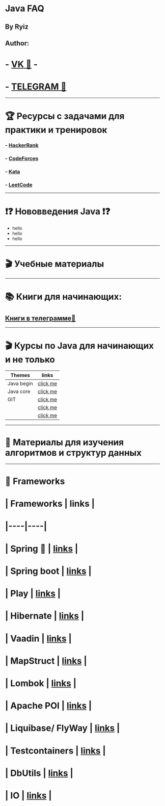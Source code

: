 # Java FAQ
## By Ryiz
## Author:
# - [VK 🍉](https://vk.com/id663081948) - 
# - [TELEGRAM 🍇](https://t.me/RyizJVAml) 


____________________________________________________________________________________________________
# 🏆 Ресурсы с задачами для практики и тренировок
### - [HackerRank](https://www.hackerrank.com/domains/cpp)
### - [CodeForces](https://codeforces.com/)
### - [Kata](https://www.codewars.com/kata/search/cpp?q=&&beta)
### - [LeetCode](https://leetcode.com/)

____________________________________________________________________________________________________


# ❗❓ Нововведения Java ❗❓
- hello
- hello
- hello
____________________________________________________________________________________________________
# 🎬 Учебные материалы




____________________________________________________________________________________________________
# 📚 Книги для начинающих:
##      [Книги в телеграмме🦩](https://t.me/joinchat/OzGup8um2Tk0Mjhi)
____________________________________________________________________________________________________
# 🎬 Курсы по Java для начинающих и не только



 | Themes | links |
 |----|----|
 | Java begin | [click me](https://youtube.com/playlist?list=PLAma_mKffTOSUkXp26rgdnC0PicnmnDak) |
 | Java core | [click me](https://youtube.com/playlist?list=PL786bPIlqEjRDXpAKYbzpdTaOYsWyjtCX) |
 | GIT | [click me](https://youtube.com/playlist?list=PLDyvV36pndZFHXjXuwA_NywNrVQO0aQqb) |
 |  | [click me]() |
 |  | [click me]() |

____________________________________________________________________________________________________
# 💭 Материалы для изучения алгоритмов и структур данных

____________________________________________________________________________________________________
# 🔱 Frameworks
# | Frameworks | links |
# |----|----|
# | Spring 🍃 | [links](https://spring.io/) |
# | Spring boot | [links]() |
# | Play | [links]() |
# | Hibernate | [links]() |
# | Vaadin | [links]() |
# | MapStruct | [links]() |
# | Lombok | [links]() |
# | Apache POI | [links]() |
# | Liquibase/ FlyWay | [links]() |
# | Testcontainers | [links]() |
# | DbUtils | [links]() |
# | IO | [links]() |

